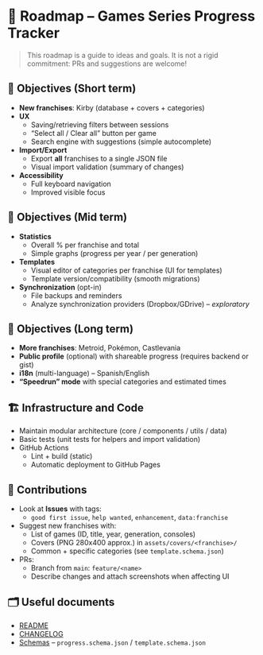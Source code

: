 # 🧭 Roadmap – Games Series Progress Tracker

> This roadmap is a guide to ideas and goals. It is not a rigid commitment: PRs and suggestions are welcome!

## 🎯 Objectives (Short term)
- **New franchises**: Kirby (database + covers + categories)
- **UX**
  - Saving/retrieving filters between sessions
  - “Select all / Clear all” button per game
  - Search engine with suggestions (simple autocomplete)
- **Import/Export**
  - Export **all** franchises to a single JSON file
  - Visual import validation (summary of changes)
- **Accessibility**
  - Full keyboard navigation
  - Improved visible focus

## 🚀 Objectives (Mid term)
- **Statistics**
  - Overall % per franchise and total
  - Simple graphs (progress per year / per generation)
- **Templates**
  - Visual editor of categories per franchise (UI for templates)
  - Template version/compatibility (smooth migrations)
- **Synchronization** (opt-in)
  - File backups and reminders
  - Analyze synchronization providers (Dropbox/GDrive) – *exploratory*

## 🌌 Objectives (Long term)
- **More franchises**: Metroid, Pokémon, Castlevania
- **Public profile** (optional) with shareable progress (requires backend or gist)
- **i18n** (multi-language) – Spanish/English
- **“Speedrun” mode** with special categories and estimated times

## 🏗️ Infrastructure and Code
- Maintain modular architecture (core / components / utils / data)
- Basic tests (unit tests for helpers and import validation)
- GitHub Actions
  - Lint + build (static)
  - Automatic deployment to GitHub Pages

## 🤝 Contributions
- Look at **Issues** with tags:
  - `good first issue`, `help wanted`, `enhancement`, `data:franchise`
- Suggest new franchises with:
  - List of games (ID, title, year, generation, consoles)
  - Covers (PNG 280x400 approx.) in `assets/covers/<franchise>/`
  - Common + specific categories (see `template.schema.json`)
- PRs:
  - Branch from `main`: `feature/<name>`
  - Describe changes and attach screenshots when affecting UI

## 🗂️ Useful documents
- [README](./README.md)
- [CHANGELOG](./CHANGELOG.md)
- [Schemas](./data/schemas) – `progress.schema.json` / `template.schema.json`
